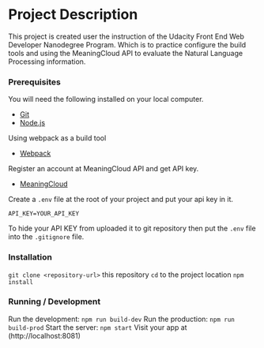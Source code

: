 # Project Description

This project is created user the instruction of the Udacity Front End Web Developer Nanodegree Program. Which is to practice configure the build tools and using the MeaningCloud API to evaluate the Natural Language Processing information.

### Prerequisites

You will need the following installed on your local computer.

- [Git](https://git-scm.com/)
- [Node.js](https://nodejs.org/en/)

Using webpack as a build tool

- [Webpack](https://webpack.js.org/)

Register an account at MeaningCloud API and get API key.

- [MeaningCloud](https://www.meaningcloud.com/)

Create a `.env` file at the root of your project and put your api key in it.

```
API_KEY=YOUR_API_KEY

```

To hide your API KEY from uploaded it to git repository then put the `.env` file into the `.gitignore` file.

### Installation

`git clone <repository-url>` this repository
`cd` to the project location
`npm install`

### Running / Development

Run the development:
`npm run build-dev`
Run the production:
`npm run build-prod`
Start the server:
`npm start`
Visit your app at (http://localhost:8081)
